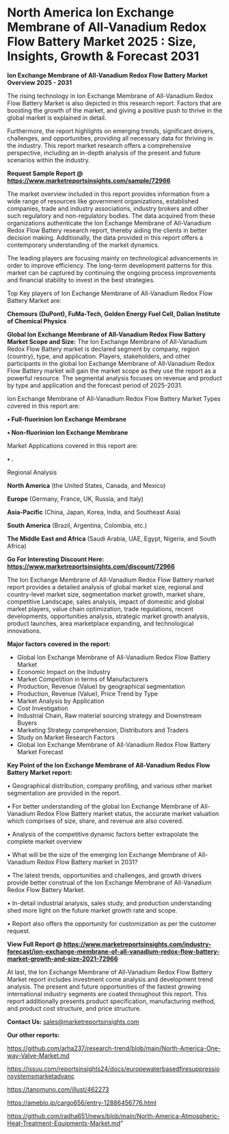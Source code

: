 # North America Ion Exchange Membrane of All-Vanadium Redox Flow Battery Market 2025 : Size, Insights, Growth & Forecast 2031

<Strong> Ion Exchange Membrane of All-Vanadium Redox Flow Battery Market Overview 2025 - 2031</strong>

The rising technology in Ion Exchange Membrane of All-Vanadium Redox Flow Battery Market is also depicted in this research report. Factors that are boosting the growth of the market, and giving a positive push to thrive in the global market is explained in detail.

Furthermore, the report highlights on emerging trends, significant drivers, challenges, and opportunities, providing all necessary data for thriving in the industry. This report market research offers a comprehensive perspective, including an in-depth analysis of the present and future scenarios within the industry.

<strong>Request Sample Report @ <a href=https://www.marketreportsinsights.com/sample/72966>https://www.marketreportsinsights.com/sample/72966</a></strong>

The market overview included in this report provides information from a wide range of resources like government organizations, established companies, trade and industry associations, industry brokers and other such regulatory and non-regulatory bodies. The data acquired from these organizations authenticate the Ion Exchange Membrane of All-Vanadium Redox Flow Battery research report, thereby aiding the clients in better decision making. Additionally, the data provided in this report offers a contemporary understanding of the market dynamics.

The leading players are focusing mainly on technological advancements in order to improve efficiency. The long-term development patterns for this market can be captured by continuing the ongoing process improvements and financial stability to invest in the best strategies.

Top Key players of Ion Exchange Membrane of All-Vanadium Redox Flow Battery Market are:

<strong>Chemours (DuPont), FuMa-Tech, Golden Energy Fuel Cell, Dalian Institute of Chemical Physics</strong>

<strong><b>Global Ion Exchange Membrane of All-Vanadium Redox Flow Battery Market Scope and Size:</b></strong>
The Ion Exchange Membrane of All-Vanadium Redox Flow Battery market is declared segment by company, region (country), type, and application. Players, stakeholders, and other participants in the global Ion Exchange Membrane of All-Vanadium Redox Flow Battery market will gain the market scope as they use the report as a powerful resource. The segmental analysis focuses on revenue and product by type and application and the forecast period of 2025-2031.

Ion Exchange Membrane of All-Vanadium Redox Flow Battery Market Types covered in this report are:

<strong>• Full-fluorinion Ion Exchange Membrane

• Non-fluorinion Ion Exchange Membrane</strong>

Market Applications covered in this report are:

<strong>• .</strong> 

Regional Analysis

<strong>North America</strong> (the United States, Canada, and Mexico)

<strong>Europe</strong> (Germany, France, UK, Russia, and Italy)

<strong>Asia-Pacific</strong> (China, Japan, Korea, India, and Southeast Asia)

<strong>South America</strong> (Brazil, Argentina, Colombia, etc.)

<strong>The Middle East and Africa</strong> (Saudi Arabia, UAE, Egypt, Nigeria, and South Africa)

<strong>Go For Interesting Discount Here: <a href=https://www.marketreportsinsights.com/discount/72966>https://www.marketreportsinsights.com/discount/72966</a></strong>

The Ion Exchange Membrane of All-Vanadium Redox Flow Battery market report provides a detailed analysis of global market size, regional and country-level market size, segmentation market growth, market share, competitive Landscape, sales analysis, impact of domestic and global market players, value chain optimization, trade regulations, recent developments, opportunities analysis, strategic market growth analysis, product launches, area marketplace expanding, and technological innovations.

<strong><b>Major factors covered in the report:</b></strong>
<ul>
  <li>Global Ion Exchange Membrane of All-Vanadium Redox Flow Battery Market </li>
  <li>Economic Impact on the Industry</li>
  <li>Market Competition in terms of Manufacturers</li>
  <li>Production, Revenue (Value) by geographical segmentation</li>
  <li>Production, Revenue (Value), Price Trend by Type</li>
  <li>Market Analysis by Application</li>
  <li>Cost Investigation</li>
  <li>Industrial Chain, Raw material sourcing strategy and Downstream Buyers</li>
  <li>Marketing Strategy comprehension, Distributors and Traders</li>
  <li>Study on Market Research Factors</li>
  <li>Global Ion Exchange Membrane of All-Vanadium Redox Flow Battery Market Forecast</li>
</ul>

<strong><b>Key Point of the Ion Exchange Membrane of All-Vanadium Redox Flow Battery Market report:</b></strong>

• Geographical distribution, company profiling, and various other market segmentation are provided in the report.

• For better understanding of the global Ion Exchange Membrane of All-Vanadium Redox Flow Battery market status, the accurate market valuation which comprises of size, share, and revenue are also covered.

• Analysis of the competitive dynamic factors better extrapolate the complete market overview

• What will be the size of the emerging Ion Exchange Membrane of All-Vanadium Redox Flow Battery market in 2031?

• The latest trends, opportunities and challenges, and growth drivers provide better construal of the Ion Exchange Membrane of All-Vanadium Redox Flow Battery Market.

• In-detail industrial analysis, sales study, and production understanding shed more light on the future market growth rate and scope.

• Report also offers the opportunity for customization as per the customer request.

<strong><b>View Full Report @ <a href=https://www.marketreportsinsights.com/industry-forecast/ion-exchange-membrane-of-all-vanadium-redox-flow-battery-market-growth-and-size-2021-72966>https://www.marketreportsinsights.com/industry-forecast/ion-exchange-membrane-of-all-vanadium-redox-flow-battery-market-growth-and-size-2021-72966</a></b></strong>


At last, the Ion Exchange Membrane of All-Vanadium Redox Flow Battery Market report includes investment come analysis and development trend analysis. The present and future opportunities of the fastest growing international industry segments are coated throughout this report. This report additionally presents product specification, manufacturing method, and product cost structure, and price structure.

<strong>Contact Us:</strong>
sales@marketreportsinsights.com

<strong>Our other reports:</strong>

<a href=https://github.com/arha237/research-trend/blob/main/North-America-One-way-Valve-Market.md>https://github.com/arha237/research-trend/blob/main/North-America-One-way-Valve-Market.md</a>

<a href=https://issuu.com/reportsinsights24/docs/europewaterbasedfiresuppressionsystemsmarketadvanc>https://issuu.com/reportsinsights24/docs/europewaterbasedfiresuppressionsystemsmarketadvanc</a>

<a href=https://tanomuno.com/illust/462273>https://tanomuno.com/illust/462273</a>

<a href=https://ameblo.jp/cargo656/entry-12886456776.html>https://ameblo.jp/cargo656/entry-12886456776.html</a>

<a href=https://github.com/radha651/news/blob/main/North-America-Atmospheric-Heat-Treatment-Equipments-Market.md>https://github.com/radha651/news/blob/main/North-America-Atmospheric-Heat-Treatment-Equipments-Market.md</a>"
